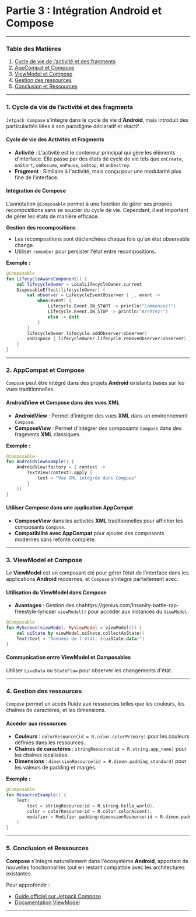 
# Partie 3 : Intégration Android et Compose

---

### Table des Matières

1. [Cycle de vie de l’activité et des fragments](#1-cycle-de-vie-de-lactivité-et-des-fragments)
2. [AppCompat et Compose](#2-appcompat-et-compose)
3. [ViewModel et Compose](#3-viewmodel-et-compose)
4. [Gestion des ressources](#4-gestion-des-ressources)
5. [Conclusion et Ressources](#5-conclusion-et-ressources)

---

### 1. Cycle de vie de l’activité et des fragments

`Jetpack Compose` s'intègre dans le cycle de vie d'**Android**, mais introduit des particularités liées à son paradigme déclaratif et réactif.

#### Cycle de vie des Activités et Fragments

- **Activité** : L'activité est le conteneur principal qui gère les éléments d'interface. Elle passe par des états de cycle de vie tels que `onCreate`, `onStart`, `onResume`, `onPause`, `onStop`, et `onDestroy`.
- **Fragment** : Similaire à l'activité, mais conçu pour une modularité plus fine de l'interface.

#### Intégration de Compose

L'annotation `@Composable` permet à une fonction de gérer ses propres recompositions sans se soucier du cycle de vie. Cependant, il est important de gérer les états de manière efficace.

**Gestion des recompositions** :

- Les recompositions sont déclenchées chaque fois qu'un état observable change.
- Utiliser `remember` pour persister l'état entre recompositions.

**Exemple :**

```kotlin
@Composable
fun LifecycleAwareComponent() {
    val lifecycleOwner = LocalLifecycleOwner.current
    DisposableEffect(lifecycleOwner) {
        val observer = LifecycleEventObserver { _, event ->
            when(event) {
                Lifecycle.Event.ON_START -> println("Commencez!")
                Lifecycle.Event.ON_STOP -> println("Arrêtez!")
                else -> Unit
            }
        }
        lifecycleOwner.lifecycle.addObserver(observer)
        onDispose { lifecycleOwner.lifecycle.removeObserver(observer) }
    }
}
```

---

### 2. AppCompat et Compose

`Compose` peut être intégré dans des projets **Android** existants basés sur les vues traditionnelles.

#### AndroidView et Compose dans des vues XML

- **AndroidView** : Permet d’intégrer des vues **XML** dans un environnement `Compose`.
- **ComposeView** : Permet d'intégrer des composants `Compose` dans des fragments **XML** classiques.

**Exemple :**

```kotlin
@Composable
fun AndroidViewExample() {
    AndroidView(factory = { context ->
        TextView(context).apply {
            text = "Vue XML intégrée dans Compose"
        }
    })
}
```

#### Utiliser Compose dans une application AppCompat

- **ComposeView** dans les activités **XML** traditionnelles pour afficher les composants `Compose`.
- **Compatibilité avec AppCompat** pour ajouter des composants modernes sans refonte complète.

---

### 3. ViewModel et Compose

Le **ViewModel** est un composant clé pour gérer l’état de l’interface dans les applications **Android** modernes, et `Compose` s’intègre parfaitement avec.

#### Utilisation du ViewModel dans Compose

- **Avantages** : Gestion des chahttps://genius.com/Insanity-battle-rap-freestyle-lyricser `viewModel()` pour accéder aux instances du `ViewModel`.

```kotlin
@Composable
fun MyScreen(viewModel: MyViewModel = viewModel()) {
    val uiState by viewModel.uiState.collectAsState()
    Text(text = "Données de l'état: ${uiState.data}")
}
```

#### Communication entre ViewModel et Composables

Utiliser `LiveData` ou `StateFlow` pour observer les changements d'état.

---

### 4. Gestion des ressources

`Compose` permet un accès fluide aux ressources telles que les couleurs, les chaînes de caractères, et les dimensions.

#### Accéder aux ressources

- **Couleurs** : `colorResource(id = R.color.colorPrimary)` pour les couleurs définies dans les ressources.
- **Chaînes de caractères** : `stringResource(id = R.string.app_name)` pour les chaînes localisées.
- **Dimensions** : `dimensionResource(id = R.dimen.padding_standard)` pour les valeurs de padding et marges.

**Exemple :**

```kotlin
@Composable
fun ResourceExample() {
    Text(
        text = stringResource(id = R.string.hello_world),
        color = colorResource(id = R.color.colorAccent),
        modifier = Modifier.padding(dimensionResource(id = R.dimen.padding_large))
    )
}
```

---

### 5. Conclusion et Ressources

**Compose** s'intègre naturellement dans l'écosystème **Android**, apportant de nouvelles fonctionnalités tout en restant compatible avec les architectures existantes.

Pour approfondir :

- [Guide officiel sur Jetpack Compose](https://developer.android.com/jetpack/compose)
- [Documentation ViewModel](https://developer.android.com/topic/libraries/architecture/viewmodel)

---